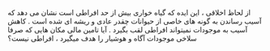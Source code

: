 از لحاظ اخلاقی ، این ایده که گیاه خواری بیش از حد افراطی است نشان می دهد که آسیب رساندن به گونه های خاصی از حیوانات چقدر عادی و ریشه ای شده است .
کاهش آسیب به موجودات نمیتواند افراطی لقب بگیرد . آیا تامین مالی مکان هایی که صرفا سلاخی موجودات آگاه و هوشیار را هدف میگیرد ، افراطی نیست؟
